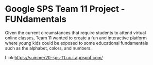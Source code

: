 # Google SPS Team 11 Project - FUNdamentals

Given the current circumstances that require students to attend virtual online classes, Team 11 wanted to create a fun and interactive platform where young kids could be exposed to some educational fundamentals such as the alphabet, colors, and numbers.  

Link:https://summer20-sps-11.uc.r.appspot.com/
